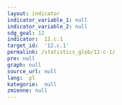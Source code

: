 ```yaml
---
layout: indicator
indicator_variable_1: null
indicator_variable_2: null
sdg_goal: 12
indicator:  12.c.1
target_id:  '12.c.1'
permalink: /statistics_glob/12-c-1/
pre: null
graph: null
source_url: null
lang:  pl
kategorie:  null
zmienne: null
---
```

